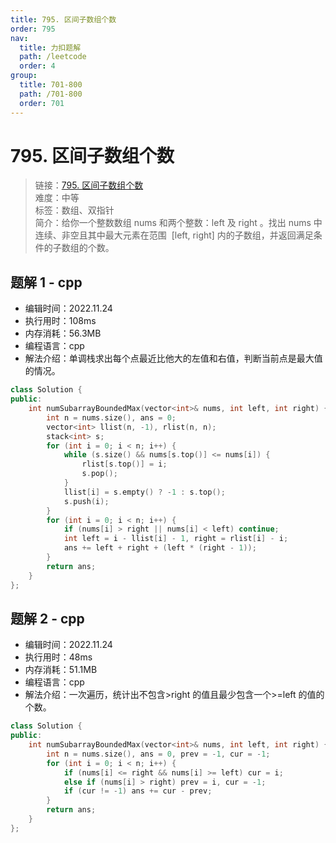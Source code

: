 ```yaml
---
title: 795. 区间子数组个数
order: 795
nav:
  title: 力扣题解
  path: /leetcode
  order: 4
group:
  title: 701-800
  path: /701-800
  order: 701
---
```


# 795. 区间子数组个数

> 链接：[795. 区间子数组个数](https://leetcode.cn/problems/number-of-subarrays-with-bounded-maximum/)  
> 难度：中等  
> 标签：数组、双指针  
> 简介：给你一个整数数组 nums 和两个整数：left 及 right 。找出 nums 中连续、非空且其中最大元素在范围  [left, right] 内的子数组，并返回满足条件的子数组的个数。

## 题解 1 - cpp

- 编辑时间：2022.11.24
- 执行用时：108ms
- 内存消耗：56.3MB
- 编程语言：cpp
- 解法介绍：单调栈求出每个点最近比他大的左值和右值，判断当前点是最大值的情况。

```cpp
class Solution {
public:
    int numSubarrayBoundedMax(vector<int>& nums, int left, int right) {
        int n = nums.size(), ans = 0;
        vector<int> llist(n, -1), rlist(n, n);
        stack<int> s;
        for (int i = 0; i < n; i++) {
            while (s.size() && nums[s.top()] <= nums[i]) {
                rlist[s.top()] = i;
                s.pop();
            }
            llist[i] = s.empty() ? -1 : s.top();
            s.push(i);
        }
        for (int i = 0; i < n; i++) {
            if (nums[i] > right || nums[i] < left) continue;
            int left = i - llist[i] - 1, right = rlist[i] - i;
            ans += left + right + (left * (right - 1));
        }
        return ans;
    }
};
```

## 题解 2 - cpp

- 编辑时间：2022.11.24
- 执行用时：48ms
- 内存消耗：51.1MB
- 编程语言：cpp
- 解法介绍：一次遍历，统计出不包含>right 的值且最少包含一个>=left 的值的个数。

```cpp
class Solution {
public:
    int numSubarrayBoundedMax(vector<int>& nums, int left, int right) {
        int n = nums.size(), ans = 0, prev = -1, cur = -1;
        for (int i = 0; i < n; i++) {
            if (nums[i] <= right && nums[i] >= left) cur = i;
            else if (nums[i] > right) prev = i, cur = -1;
            if (cur != -1) ans += cur - prev;
        }
        return ans;
    }
};
```

